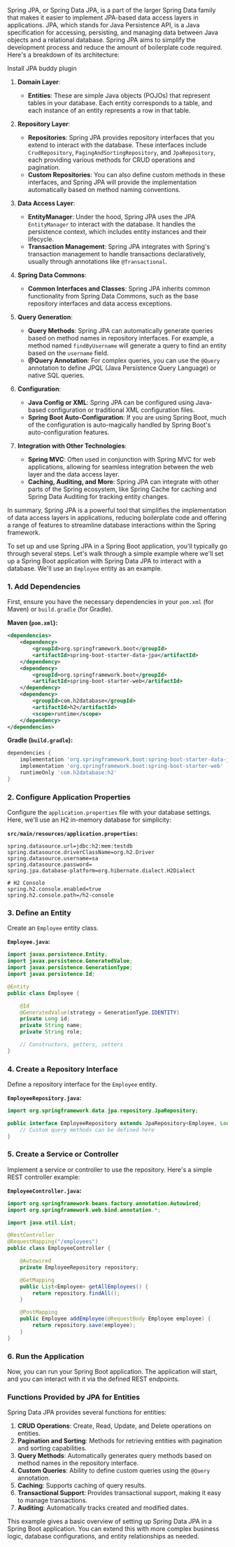 Spring JPA, or Spring Data JPA, is a part of the larger Spring Data family that makes it easier to implement JPA-based data access layers in applications. JPA, which stands for Java Persistence API, is a Java specification for accessing, persisting, and managing data between Java objects and a relational database. Spring JPA aims to simplify the development process and reduce the amount of boilerplate code required. Here's a breakdown of its architecture:

Install JPA buddy plugin

1. **Domain Layer**:
   - **Entities**: These are simple Java objects (POJOs) that represent tables in your database. Each entity corresponds to a table, and each instance of an entity represents a row in that table.

2. **Repository Layer**:
   - **Repositories**: Spring JPA provides repository interfaces that you extend to interact with the database. These interfaces include `CrudRepository`, `PagingAndSortingRepository`, and `JpaRepository`, each providing various methods for CRUD operations and pagination.
   - **Custom Repositories**: You can also define custom methods in these interfaces, and Spring JPA will provide the implementation automatically based on method naming conventions.

3. **Data Access Layer**:
   - **EntityManager**: Under the hood, Spring JPA uses the JPA `EntityManager` to interact with the database. It handles the persistence context, which includes entity instances and their lifecycle.
   - **Transaction Management**: Spring JPA integrates with Spring's transaction management to handle transactions declaratively, usually through annotations like `@Transactional`.

4. **Spring Data Commons**:
   - **Common Interfaces and Classes**: Spring JPA inherits common functionality from Spring Data Commons, such as the base repository interfaces and data access exceptions.

5. **Query Generation**:
   - **Query Methods**: Spring JPA can automatically generate queries based on method names in repository interfaces. For example, a method named `findByUsername` will generate a query to find an entity based on the `username` field.
   - **@Query Annotation**: For complex queries, you can use the `@Query` annotation to define JPQL (Java Persistence Query Language) or native SQL queries.

6. **Configuration**:
   - **Java Config or XML**: Spring JPA can be configured using Java-based configuration or traditional XML configuration files.
   - **Spring Boot Auto-Configuration**: If you are using Spring Boot, much of the configuration is auto-magically handled by Spring Boot's auto-configuration features.

7. **Integration with Other Technologies**:
   - **Spring MVC**: Often used in conjunction with Spring MVC for web applications, allowing for seamless integration between the web layer and the data access layer.
   - **Caching, Auditing, and More**: Spring JPA can integrate with other parts of the Spring ecosystem, like Spring Cache for caching and Spring Data Auditing for tracking entity changes.

In summary, Spring JPA is a powerful tool that simplifies the implementation of data access layers in applications, reducing boilerplate code and offering a range of features to streamline database interactions within the Spring framework.

To set up and use Spring JPA in a Spring Boot application, you'll typically go through several steps. Let's walk through a simple example where we'll set up a Spring Boot application with Spring Data JPA to interact with a database. We'll use an `Employee` entity as an example.

### 1. Add Dependencies

First, ensure you have the necessary dependencies in your `pom.xml` (for Maven) or `build.gradle` (for Gradle).

**Maven (`pom.xml`):**
```xml
<dependencies>
    <dependency>
        <groupId>org.springframework.boot</groupId>
        <artifactId>spring-boot-starter-data-jpa</artifactId>
    </dependency>
    <dependency>
        <groupId>org.springframework.boot</groupId>
        <artifactId>spring-boot-starter-web</artifactId>
    </dependency>
    <dependency>
        <groupId>com.h2database</groupId>
        <artifactId>h2</artifactId>
        <scope>runtime</scope>
    </dependency>
</dependencies>
```

**Gradle (`build.gradle`):**
```groovy
dependencies {
    implementation 'org.springframework.boot:spring-boot-starter-data-jpa'
    implementation 'org.springframework.boot:spring-boot-starter-web'
    runtimeOnly 'com.h2database:h2'
}
```

### 2. Configure Application Properties

Configure the `application.properties` file with your database settings. Here, we'll use an H2 in-memory database for simplicity:

**`src/main/resources/application.properties`:**
```properties
spring.datasource.url=jdbc:h2:mem:testdb
spring.datasource.driverClassName=org.h2.Driver
spring.datasource.username=sa
spring.datasource.password=
spring.jpa.database-platform=org.hibernate.dialect.H2Dialect

# H2 Console
spring.h2.console.enabled=true
spring.h2.console.path=/h2-console
```

### 3. Define an Entity

Create an `Employee` entity class.

**`Employee.java`:**
```java
import javax.persistence.Entity;
import javax.persistence.GeneratedValue;
import javax.persistence.GenerationType;
import javax.persistence.Id;

@Entity
public class Employee {

    @Id
    @GeneratedValue(strategy = GenerationType.IDENTITY)
    private Long id;
    private String name;
    private String role;

    // Constructors, getters, setters
}
```

### 4. Create a Repository Interface

Define a repository interface for the `Employee` entity.

**`EmployeeRepository.java`:**
```java
import org.springframework.data.jpa.repository.JpaRepository;

public interface EmployeeRepository extends JpaRepository<Employee, Long> {
    // Custom query methods can be defined here
}
```

### 5. Create a Service or Controller

Implement a service or controller to use the repository. Here's a simple REST controller example:

**`EmployeeController.java`:**
```java
import org.springframework.beans.factory.annotation.Autowired;
import org.springframework.web.bind.annotation.*;

import java.util.List;

@RestController
@RequestMapping("/employees")
public class EmployeeController {

    @Autowired
    private EmployeeRepository repository;

    @GetMapping
    public List<Employee> getAllEmployees() {
        return repository.findAll();
    }

    @PostMapping
    public Employee addEmployee(@RequestBody Employee employee) {
        return repository.save(employee);
    }
}
```

### 6. Run the Application

Now, you can run your Spring Boot application. The application will start, and you can interact with it via the defined REST endpoints.

### Functions Provided by JPA for Entities

Spring Data JPA provides several functions for entities:

1. **CRUD Operations**: Create, Read, Update, and Delete operations on entities.
2. **Pagination and Sorting**: Methods for retrieving entities with pagination and sorting capabilities.
3. **Query Methods**: Automatically generates query methods based on method names in the repository interface.
4. **Custom Queries**: Ability to define custom queries using the `@Query` annotation.
5. **Caching**: Supports caching of query results.
6. **Transactional Support**: Provides transactional support, making it easy to manage transactions.
7. **Auditing**: Automatically tracks created and modified dates.

This example gives a basic overview of setting up Spring Data JPA in a Spring Boot application. You can extend this with more complex business logic, database configurations, and entity relationships as needed.
